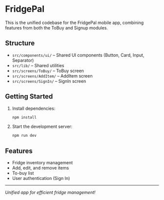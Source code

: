 # FridgePal

This is the unified codebase for the FridgePal mobile app, combining features from both the ToBuy and Signup modules.

## Structure

- `src/components/ui/` – Shared UI components (Button, Card, Input, Separator)
- `src/lib/` – Shared utilities
- `src/screens/ToBuy/` – ToBuy screen
- `src/screens/AddItem/` – AddItem screen
- `src/screens/SignIn/` – SignIn screen

## Getting Started

1. Install dependencies:
   ```powershell
   npm install
   ```
2. Start the development server:
   ```powershell
   npm run dev
   ```

## Features
- Fridge inventory management
- Add, edit, and remove items
- To-buy list
- User authentication (Sign In)

---

*Unified app for efficient fridge management!*
